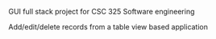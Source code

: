 GUI full stack project for CSC 325 Software engineering

Add/edit/delete records from a table view based application
